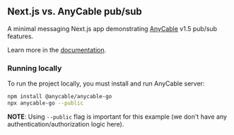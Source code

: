 ## Next.js vs. AnyCable pub/sub

A minimal messaging Next.js app demonstrating [AnyCable](https://anycable.io) v1.5 pub/sub features.

Learn more in the [documentation](https://docs.anycable.io/edge/anycable-go/signed_streams).

### Running locally

To run the project locally, you must install and run AnyCable server:

```sh
npm install @anycable/anycable-go
npx anycable-go --public
```

**NOTE**: Using `--public` flag is important for this example (we don't have any authentication/authorization logic here).
